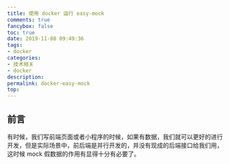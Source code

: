 ```yaml
---
title: 使用 docker 运行 easy-mock
comments: true
fancybox: false
toc: true
date: 2019-11-08 09:49:36
tags:
- docker
categories:
- 技术相关
- docker
description:
permalink: docker-easy-mock
top:
---
```

<h2 id="intro">前言</h2>
有时候，我们写前端页面或者小程序的时候，如果有数据，我们就可以更好的进行开发，但是实际场景中，前后端是并行开发的，并没有现成的后端接口给我们用，这时候 mock 假数据的作用有显得十分有必要了。

<!--more-->